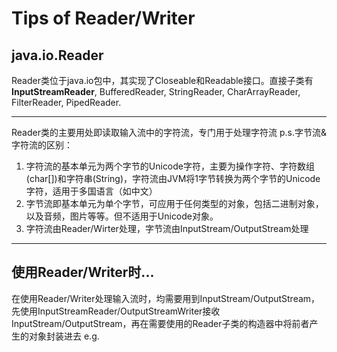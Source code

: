 # Tips of Reader/Writer
## java.io.Reader
Reader类位于java.io包中，其实现了Closeable和Readable接口。直接子类有**InputStreamReader**, BufferedReader,  StringReader, CharArrayReader, FilterReader, PipedReader.
****
Reader类的主要用处即读取输入流中的字符流，专门用于处理字符流
p.s.字节流&字符流的区别：
1. 字符流的基本单元为两个字节的Unicode字符，主要为操作字符、字符数组(char[])和字符串(String)，字符流由JVM将1字节转换为两个字节的Unicode字符，适用于多国语言（如中文）
2. 字节流即基本单元为单个字节，可应用于任何类型的对象，包括二进制对象，以及音频，图片等等。但不适用于Unicode对象。
3. 字符流由Reader/Wirter处理，字节流由InputStream/OutputStream处理
***
## 使用Reader/Writer时...
在使用Reader/Writer处理输入流时，均需要用到InputStream/OutputStream，先使用InputStreamReader/OutputStreamWriter接收InputStream/OutputStream，再在需要使用的Reader子类的构造器中将前者产生的对象封装进去
e.g.